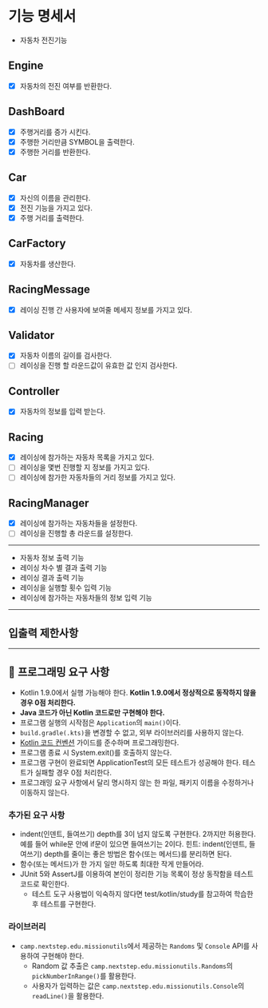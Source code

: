 # 기능 명세서

- 자동차 전진기능
## Engine
- [x] 자동차의 전진 여부를 반환한다.
## DashBoard
- [x] 주행거리를 증가 시킨다.
- [x] 주행한 거리만큼 SYMBOL을 출력한다.
- [x] 주행한 거리를 반환한다.
## Car
- [x] 자신의 이름을 관리한다. 
- [x] 전진 기능을 가지고 있다.
- [x] 주행 거리를 출력한다.
## CarFactory
- [x] 자동차를 생산한다.
## RacingMessage
- [x] 레이싱 진행 간 사용자에 보여줄 메세지 정보를 가지고 있다.
## Validator
- [x] 자동차 이름의 길이를 검사한다.
- [ ] 레이싱을 진행 할 라운드값이 유효한 값 인지 검사한다.
## Controller
- [x] 자동차의 정보를 입력 받는다.
## Racing
- [x] 레이싱에 참가하는 자동차 목록을 가지고 있다.
- [ ] 레이싱을 몇번 진행할 지 정보를 가지고 있다.
- [ ] 레이싱에 참가한 자동차들의 거리 정보를 가지고 있다.
## RacingManager
- [x] 레이싱에 참가하는 자동차들을 설정한다.
- [ ] 레이싱을 진행할 총 라운드를 설정한다.
---
- 자동차 정보 출력 기능
- 레이싱 차수 별 결과 출력 기능
- 레이싱 결과 출력 기능
- 레이싱을 실행할 횟수 입력 기능
- 레이싱에 참가하는 자동차들의 정보 입력 기능

---
## 입출력 제한사항

---

## 🎯 프로그래밍 요구 사항

- Kotlin 1.9.0에서 실행 가능해야 한다. **Kotlin 1.9.0에서 정상적으로 동작하지 않을 경우 0점 처리한다.**
- **Java 코드가 아닌 Kotlin 코드로만 구현해야 한다.**
- 프로그램 실행의 시작점은 `Application`의 `main()`이다.
- `build.gradle(.kts)`을 변경할 수 없고, 외부 라이브러리를 사용하지 않는다.
- [Kotlin 코드 컨벤션](https://github.com/woowacourse/woowacourse-docs/tree/main/styleguide/kotlin) 가이드를 준수하며 프로그래밍한다.
- 프로그램 종료 시 System.exit()를 호출하지 않는다.
- 프로그램 구현이 완료되면 ApplicationTest의 모든 테스트가 성공해야 한다. 테스트가 실패할 경우 0점 처리한다.
- 프로그래밍 요구 사항에서 달리 명시하지 않는 한 파일, 패키지 이름을 수정하거나 이동하지 않는다.

### 추가된 요구 사항

- indent(인덴트, 들여쓰기) depth를 3이 넘지 않도록 구현한다. 2까지만 허용한다.
  예를 들어 while문 안에 if문이 있으면 들여쓰기는 2이다.
  힌트: indent(인덴트, 들여쓰기) depth를 줄이는 좋은 방법은 함수(또는 메서드)를 분리하면 된다.
- 함수(또는 메서드)가 한 가지 일만 하도록 최대한 작게 만들어라.
- JUnit 5와 AssertJ를 이용하여 본인이 정리한 기능 목록이 정상 동작함을 테스트 코드로 확인한다.
    - 테스트 도구 사용법이 익숙하지 않다면 test/kotlin/study를 참고하여 학습한 후 테스트를 구현한다.

### 라이브러리

- `camp.nextstep.edu.missionutils`에서 제공하는 `Randoms` 및 `Console` API를 사용하여 구현해야 한다.
    - Random 값 추출은 `camp.nextstep.edu.missionutils.Randoms`의 `pickNumberInRange()`를 활용한다.
    - 사용자가 입력하는 값은 `camp.nextstep.edu.missionutils.Console`의 `readLine()`을 활용한다.
